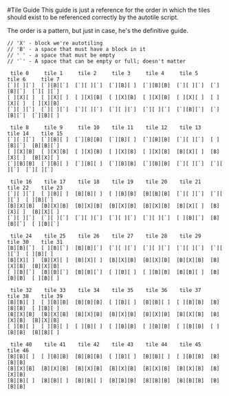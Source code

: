 #Tile Guide
This guide is just a reference for the order in which the tiles should exist to be referenced correctly by the autotile script.

The order is a pattern, but just in case, he's the definitive guide.

    // 'X' - block we're autotiling
    // 'B' - a space that must have a block in it
    // ' ' - a space that must be empty
    // '`' - A space that can be empty or full; doesn't matter
    
     tile 0     tile 1     tile 2     tile 3     tile 4     tile 5     tile 6     tile 7
    [`][ ][`]  [`][B][`]  [`][ ][`]  [`][B][ ]  [`][B][B]  [`][ ][`]  [`][B][`]  [`][ ][`]
    [ ][X][ ]  [ ][X][ ]  [ ][X][B]  [ ][X][B]  [ ][X][B]  [ ][X][ ]  [ ][X][ ]  [ ][X][B]
    [`][ ][`]  [`][ ][`]  [`][ ][`]  [`][ ][`]  [`][ ][`]  [`][B][`]  [`][B][`]  [`][B][ ]
    
     tile 8     tile 9     tile 10    tile 11    tile 12    tile 13    tile 14    tile 15
    [`][ ][`]  [`][B][ ]  [`][B][B]  [`][B][ ]  [`][B][B]  [`][ ][`]  [ ][B][`]  [B][B][`]
    [ ][X][B]  [ ][X][B]  [ ][X][B]  [ ][X][B]  [ ][X][B]  [B][X][ ]  [B][X][ ]  [B][X][ ]
    [`][B][B]  [`][B][ ]  [`][B][ ]  [`][B][B]  [`][B][B]  [`][ ][`]  [`][ ][`]  [`][ ][`]
    
     tile 16    tile 17    tile 18    tile 19    tile 20    tile 21    tile 22    tile 23
    [`][ ][`]  [ ][B][ ]  [B][B][ ]  [ ][B][B]  [B][B][B]  [`][ ][`]  [`][ ][`]  [ ][B][`]
    [B][X][B]  [B][X][B]  [B][X][B]  [B][X][B]  [B][X][B]  [B][X][ ]  [B][X][ ]  [B][X][ ]
    [`][ ][`]  [`][ ][`]  [`][ ][`]  [`][ ][`]  [`][ ][`]  [ ][B][`]  [B][B][`]  [ ][B][`]
    
     tile 24    tile 25    tile 26    tile 27    tile 28    tile 29    tile 30    tile 31
    [B][B][`]  [ ][B][`]  [B][B][`]  [`][ ][`]  [`][ ][`]  [`][ ][`]  [`][ ][`]  [ ][B][ ]
    [B][X][ ]  [B][X][ ]  [B][X][ ]  [B][X][B]  [B][X][B]  [B][X][B]  [B][X][B]  [B][X][B]
    [ ][B][`]  [B][B][`]  [B][B][`]  [ ][B][ ]  [ ][B][B]  [B][B][ ]  [B][B][B]  [ ][B][ ]
    
     tile 32    tile 33    tile 34    tile 35    tile 36    tile 37    tile 38    tile 39
    [B][B][ ]  [ ][B][B]  [B][B][B]  [ ][B][ ]  [B][B][ ]  [ ][B][B]  [B][B][B]  [ ][B][ ]
    [B][X][B]  [B][X][B]  [B][X][B]  [B][X][B]  [B][X][B]  [B][X][B]  [B][X][B]  [B][X][B]
    [ ][B][ ]  [ ][B][ ]  [ ][B][ ]  [ ][B][B]  [ ][B][B]  [ ][B][B]  [ ][B][B]  [B][B][ ]
    
     tile 40    tile 41    tile 42    tile 43    tile 44    tile 45    tile 46   
    [B][B][ ]  [ ][B][B]  [B][B][B]  [ ][B][ ]  [B][B][ ]  [ ][B][B]  [B][B][B]  
    [B][X][B]  [B][X][B]  [B][X][B]  [B][X][B]  [B][X][B]  [B][X][B]  [B][X][B]  
    [B][B][ ]  [B][B][ ]  [B][B][ ]  [B][B][B]  [B][B][B]  [B][B][B]  [B][B][B]
